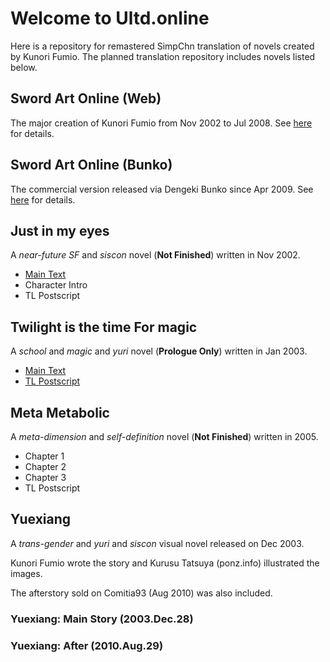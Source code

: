 # Welcome to Ultd.online

Here is a repository for remastered SimpChn translation of novels created by Kunori Fumio.
The planned translation repository includes novels listed below.

## Sword Art Online (Web)
The major creation of Kunori Fumio from Nov 2002 to Jul 2008.
See [here](sao-web/index.md) for details.

## Sword Art Online (Bunko)
The commercial version released via Dengeki Bunko since Apr 2009.
See [here](sao-bunko/index.md) for details.

## Just in my eyes
A *near-future SF* and *siscon* novel (**Not Finished**) written in Nov 2002.
- [Main Text](just/maintext.md)
- Character Intro
- TL Postscript

## Twilight is the time For magic
A *school* and *magic* and *yuri* novel (**Prologue Only**) written in Jan 2003.
- [Main Text](yuugure/maintext.md)
- [TL Postscript](yuugure/postscript.md)

## Meta Metabolic
A *meta-dimension* and *self-definition* novel (**Not Finished**) written in 2005.
- Chapter 1
- Chapter 2
- Chapter 3
- TL Postscript

## Yuexiang
A *trans-gender* and *yuri* and *siscon* visual novel released on Dec 2003.

Kunori Fumio wrote the story and Kurusu Tatsuya (ponz.info) illustrated the images.

The afterstory sold on Comitia93 (Aug 2010) was also included.
### Yuexiang: Main Story (2003.Dec.28)
### Yuexiang: After (2010.Aug.29)
